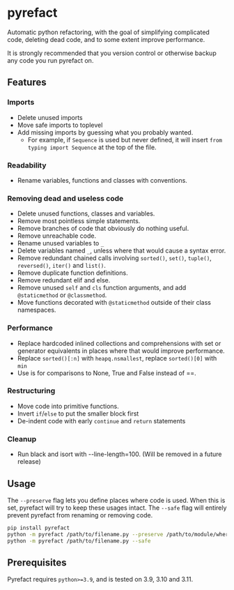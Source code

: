 # pyrefact
Automatic python refactoring, with the goal of simplifying complicated code, deleting dead code, and to some extent improve performance.

It is strongly recommended that you version control or otherwise backup any code you run pyrefact on.

## Features

### Imports

* Delete unused imports
* Move safe imports to toplevel
* Add missing imports by guessing what you probably wanted.
  * For example, if `Sequence` is used but never defined, it will insert `from typing import Sequence` at the top of the file.

### Readability

* Rename variables, functions and classes with conventions.

### Removing dead and useless code

* Delete unused functions, classes and variables.
* Remove most pointless simple statements.
* Remove branches of code that obviously do nothing useful.
* Remove unreachable code.
* Rename unused variables to `_`
* Delete variables named `_`, unless where that would cause a syntax error.
* Remove redundant chained calls involving `sorted()`, `set()`, `tuple()`, `reversed()`, `iter()` and `list()`.
* Remove duplicate function definitions.
* Remove redundant elif and else.
* Remove unused `self` and `cls` function arguments, and add `@staticmethod` or `@classmethod`.
* Move functions decorated with `@staticmethod` outside of their class namespaces.

### Performance

* Replace hardcoded inlined collections and comprehensions with set or generator equivalents in places where that would improve performance.
* Replace `sorted()[:n]` with `heapq.nsmallest`, replace `sorted()[0]` with `min`
* Use is for comparisons to None, True and False instead of ==.

### Restructuring

* Move code into primitive functions.
* Invert `if`/`else` to put the smaller block first
* De-indent code with early `continue` and `return` statements

### Cleanup

* Run black and isort with --line-length=100. (Will be removed in a future release)

## Usage

The `--preserve` flag lets you define places where code is used. When this is set, pyrefact will try to keep these usages intact.
The `--safe` flag will entirely prevent pyrefact from renaming or removing code.

```bash
pip install pyrefact
python -m pyrefact /path/to/filename.py --preserve /path/to/module/where/filename/is/used
python -m pyrefact /path/to/filename.py --safe
```

## Prerequisites

Pyrefact requires `python>=3.9`, and is tested on 3.9, 3.10 and 3.11.
